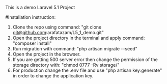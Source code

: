 This is a demo Laravel 5.1 Project

#Installation instruction:
1. Clone the repo using command: "git clone git@github.com:arafatazam/L5_1_demo.git"
2. Open the project directory in the terminal and apply command: "composer install"
3. Run migration with command: "php artisan migrate --seed"
4. Open the project in the browser.
5. If you are getting 500 server error then change the permission of the storage directory with: "chmod 0777 -Rv storage/"
6. For production change the .env file and use "php artisan key:generate" in order to change the application key.
